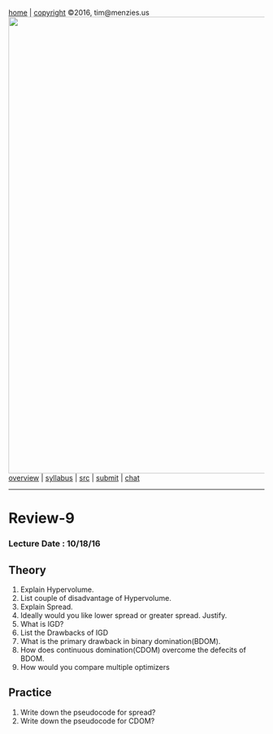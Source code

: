 [home](http://tiny.cc/ase2016) |
[copyright](https://github.com/txt/ase16/blob/master/LICENSE.md) &copy;2016, tim&commat;menzies.us
<br>
[<img width=900 src="https://raw.githubusercontent.com/txt/ase16/master/img/mase16.png">](http://tiny.cc/ase2016)<br>
[overview](https://github.com/txt/ase16/blob/master/doc/overview.md) |
[syllabus](https://github.com/txt/ase16/blob/master/doc/syllabus.md) |
[src](https://github.com/txt/ase16/tree/master/src) |
[submit](http://tiny.cc/ase16give) |
[chat](https://ase16.slack.com/) 

______

# Review-9

### Lecture Date : 10/18/16

##  Theory

1. Explain Hypervolume.
2. List couple of disadvantage of Hypervolume.
2. Explain Spread. 
3. Ideally would you like lower spread or greater spread. Justify.
4. What is IGD?
5. List the Drawbacks of IGD
6. What is the primary drawback in binary domination(BDOM).
7. How does continuous domination(CDOM) overcome the defecits of BDOM.
8. How would you compare multiple optimizers

## Practice

1. Write down the pseudocode for spread?
1. Write down the pseudocode for CDOM?
